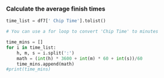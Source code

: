 ### Calculate the average finish times
```python
time_list = df7[' Chip Time'].tolist()

# You can use a for loop to convert 'Chip Time' to minutes

time_mins = []
for i in time_list:
    h, m, s = i.split(':')
    math = (int(h) * 3600 + int(m) * 60 + int(s))/60
    time_mins.append(math)
#print(time_mins)
```